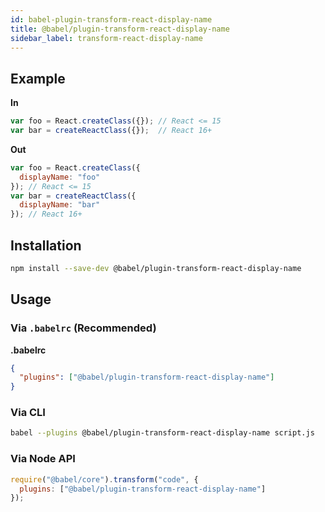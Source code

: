 ```yaml
---
id: babel-plugin-transform-react-display-name
title: @babel/plugin-transform-react-display-name
sidebar_label: transform-react-display-name
---
```


## Example

**In**

```js
var foo = React.createClass({}); // React <= 15
var bar = createReactClass({});  // React 16+
```

**Out**

```js
var foo = React.createClass({
  displayName: "foo"
}); // React <= 15
var bar = createReactClass({
  displayName: "bar"
}); // React 16+
```

## Installation

```sh
npm install --save-dev @babel/plugin-transform-react-display-name
```

## Usage

### Via `.babelrc` (Recommended)

**.babelrc**

```json
{
  "plugins": ["@babel/plugin-transform-react-display-name"]
}
```

### Via CLI

```sh
babel --plugins @babel/plugin-transform-react-display-name script.js
```

### Via Node API

```javascript
require("@babel/core").transform("code", {
  plugins: ["@babel/plugin-transform-react-display-name"]
});
```

